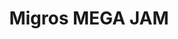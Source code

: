 ---
ee_id: '192'
site: '1'
type: '2'
long_id: 2005-028 Migros Nintendo Mega Jam
url: 2005-028-migros-nintendo-mega-jam
title: Migros MEGA JAM
year: '2005'
medium: Sharpie on CDs.
commission:
dims:
pitch: "Free CD given away during exhibition. Edition unknown. \n"
ps: |-
  ​​For a few years, 4 every show I did I had free CD takeaways with music on them (or were they 5$?, I can't remember). This CD was both given away, and played during a show I

  did at the Migros museum in 2005. The music was an improvisation on a Nintendo NES music sequencer I was working on at the time, and which would eventually power the music in a vid I made that year called Super Mario Movie.&nbsp; :)
live_url:
related: "[20] 2005-001 Super Mario Movie - supermariomovie"
youtube:
imgs: migros-jam-2005-028-full-database-ih.jpg
subheading:
display_year: '2005'
download:
add_credit:
add_credits:
related_code:
layout: things-i-made
---